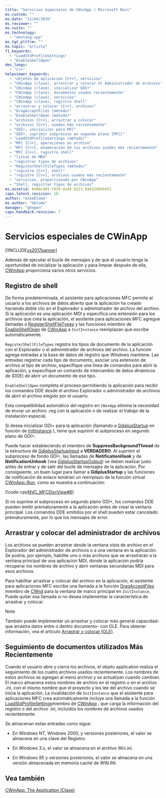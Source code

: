 ```yaml
---
title: "Servicios especiales de CWinApp | Microsoft Docs"
ms.custom: ""
ms.date: "11/04/2016"
ms.reviewer: ""
ms.suite: ""
ms.technology: 
  - "devlang-cpp"
ms.tgt_pltfrm: ""
ms.topic: "article"
f1_keywords: 
  - "LoadStdProfileSettings"
  - "EnableShellOpen"
dev_langs: 
  - "C++"
helpviewer_keywords: 
  - "objetos de aplicación [C++], servicios"
  - "CWinApp (clase), arrastrar y colocar el Administrador de archivos"
  - "CWinApp (clase), inicializar GDI+"
  - "CWinApp (clase), documentos usados recientemente"
  - "CWinApp (clase), servicios"
  - "CWinApp (clase), registro shell"
  - "arrastrar y colocar [C++], archivos"
  - "DragAcceptFiles (método)"
  - "EnableShellOpen (método)"
  - "archivos [C++], arrastrar y colocar"
  - "archivos [C++], usados más recientemente"
  - "GDI+, inicializar para MFC"
  - "GDI+, suprimir subproceso en segundo plano [MFC]"
  - "LoadStdProfileSettings (método)"
  - "MFC [C++], operaciones en archivo"
  - "MFC [C++], enumeración de los archivos usados más recientemente"
  - "MFC [C++], registro shell"
  - "listas de MRU"
  - "registrar tipos de archivos"
  - "RegisterShellFileTypes (método)"
  - "registro [C++], shell"
  - "registro [C++], archivos usados más recientemente"
  - "servicios, proporcionado por CWinApp"
  - "Shell, registrar tipos de archivos"
ms.assetid: 0480cd01-f629-4249-b221-93432d95b431
caps.latest.revision: 10
author: "mikeblome"
ms.author: "mblome"
manager: "ghogen"
caps.handback.revision: 7
---
```

# Servicios especiales de CWinApp
[!INCLUDE[vs2017banner](../assembler/inline/includes/vs2017banner.md)]

Además de ejecutar el bucle de mensajes y de que el usuario tenga la oportunidad de inicializar la aplicación y para limpiar después de ella, [CWinApp](../mfc/reference/cwinapp-class.md) proporciona varios otros servicios.  
  
##  <a name="_core_shell_registration"></a> Registro de shell  
 De forma predeterminada, el asistente para aplicaciones MFC permite al usuario a los archivos de datos abierto que la aplicación ha creado haciendo doble clic en el Explorador o administrador de archivo del archivo.  Si la aplicación es una aplicación MDI y especifica una extensión para los archivos que crea la aplicación, el asistente para aplicaciones MFC agregue llamadas a [RegisterShellFileTypes](../Topic/CWinApp::RegisterShellFileTypes.md) y las funciones miembro de [EnableShellOpen](../Topic/CWinApp::EnableShellOpen.md) de [CWinApp](../mfc/reference/cwinapp-class.md) a `InitInstance` reemplazan que escribe automáticamente.  
  
 `RegisterShellFileTypes` registra los tipos de documento de la aplicación con el Explorador o el administrador de archivos del archivo.  La función agrega entradas a la base de datos de registro que Windows mantiene.  Las entradas registrar cada tipo de documento, asociar una extensión de archivo al tipo de archivo, especifique una línea de comandos para abrir la aplicación, y especifique un comando de intercambio de datos dinámicos de \(DDE\) de abrir un documento de ese tipo.  
  
 `EnableShellOpen` completa el proceso permitiendo la aplicación para recibir los comandos DDE desde el archivo Explorador o administrador de archivos de abrir el archivo elegido por el usuario.  
  
 Esta compatibilidad automático del registro en `CWinApp` elimina la necesidad de enviar un archivo .reg con la aplicación o de realizar el trabajo de la instalación especial.  
  
 Si desea inicializar GDI\+ para la aplicación \(llamando a [GdiplusStartup](_gdiplus_FUNC_GdiplusStartup_token_input_output_) en función de [InitInstance](../Topic/CWinApp::InitInstance.md) \), tiene que suprimir el subproceso en segundo plano de GDI\+.  
  
 Puede hacer estableciendo el miembro de **SuppressBackgroundThread** de la estructura de [GdiplusStartupInput](_gdiplus_STRUC_GdiplusStartupInput) a **VERDADERO**.  Al suprimir el subproceso de fondo GDI\+, las llamadas de **NotificationHook** y de **NotificationUnhook** \(vea [GdiplusStartupOutput](_gdiplus_STRUC_GdiplusStartupOutput)\) se deben realizar justo antes de entrar y de salir del bucle de mensajes de la aplicación.  Por consiguiente, un buen lugar para llamar a **GdiplusStartup** y las funciones de notificación de enlace tendrían un reemplazo de la función virtual [CWinApp::Run](../Topic/CWinApp::Run.md), como se muestra a continuación:  
  
 [!code-cpp[NVC_MFCDocView#6](../mfc/codesnippet/CPP/special-cwinapp-services_1.cpp)]  
  
 Si no suprime el subproceso en segundo plano GDI\+, los comandos DDE pueden emitir prematuramente a la aplicación antes de crear la ventana principal.  Los comandos DDE emitidos por el shell pueden estar cancelado prematuramente, por lo que los mensajes de error.  
  
##  <a name="_core_file_manager_drag_and_drop"></a> Arrastrar y colocar del administrador de archivos  
 Los archivos se pueden arrastrar desde la ventana vista de archivo en el Explorador del administrador de archivos o a una ventana en la aplicación.  Se podría, por ejemplo, habilite uno o más archivos que se arrastrarán a la ventana principal de una aplicación MDI, donde la aplicación podría recuperar los nombres de archivo y abrir ventanas secundarias MDI para esos archivos.  
  
 Para habilitar arrastrar y colocar del archivo en la aplicación, el asistente para aplicaciones MFC escribe una llamada a la función [DragAcceptFiles](../Topic/CWnd::DragAcceptFiles.md) miembro de [CWnd](../mfc/reference/cwnd-class.md) para la ventana de marco principal en `InitInstance`.  Puede quitar esa llamada si no desea implementar la característica de arrastrar y colocar.  
  
> [!NOTE]
>  También puede implementar un arrastrar y colocar más general capacidad\- que arrastra datos entre o dentro documento\- con OLE.  Para obtener información, vea el artículo [Arrastrar y colocar \(OLE\)](../mfc/drag-and-drop-ole.md).  
  
##  <a name="_core_keeping_track_of_the_most_recently_used_documents"></a> Seguimiento de documentos utilizados Más Recientemente  
 Cuando el usuario abre y cierra los archivos, el objeto application realiza el seguimiento de los cuatro archivos usados recientemente.  Los nombres de estos archivos se agregan al menú archivo y se actualizan cuando cambian.  El marco almacena estos nombres de archivo en el registro o en el archivo .ini, con el mismo nombre que el proyecto y los lee del archivo cuando se inicia la aplicación.  La invalidación de `InitInstance` que el asistente para aplicaciones MFC crea automáticamente incluye una llamada a la función [LoadStdProfileSettings](../Topic/CWinApp::LoadStdProfileSettings.md)miembro de [CWinApp](../mfc/reference/cwinapp-class.md) , que carga la información del registro o del archivo .ini, incluidos los nombres de archivos usados recientemente.  
  
 Se almacenan estas entradas como sigue:  
  
-   En Windows NT, Windows 2000, y versiones posteriores, el valor se almacena en una clave del Registro.  
  
-   En Windows 3.x, el valor se almacena en el archivo Win.ini.  
  
-   En Windows 95 y versiones posteriores, el valor se almacena en una versión almacenada en memoria caché de WIN.INI.  
  
## Vea también  
 [CWinApp: The Application \(Clase\)](../mfc/cwinapp-the-application-class.md)